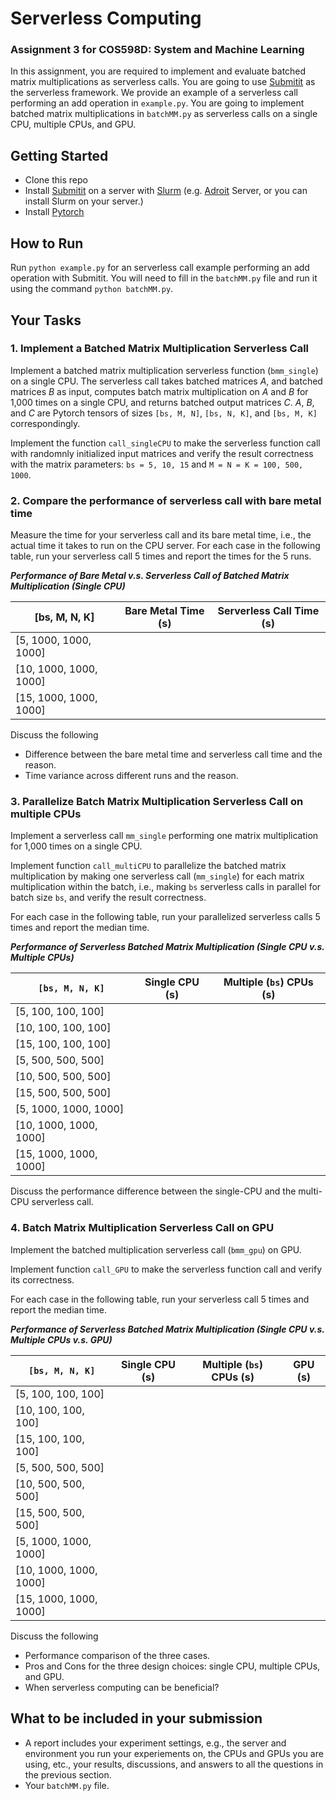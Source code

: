 # Serverless Computing
### Assignment 3 for COS598D: System and Machine Learning

In this assignment, you are required to implement and evaluate batched matrix multiplications as serverless calls. You are going to use [Submitit](https://github.com/facebookincubator/submitit) as the serverless framework. We provide an example of a serverless call performing an add operation in `example.py`. You are going to implement batched matrix multiplications in `batchMM.py` as serverless calls on a single CPU, multiple CPUs, and GPU.

## Getting Started
 - Clone this repo
 - Install [Submitit](https://github.com/facebookincubator/submitit) on a server with [Slurm](https://slurm.schedmd.com/quickstart.html) (e.g. [Adroit](https://researchcomputing.princeton.edu/systems/adroit) Server, or you can install Slurm on your server.) 
 - Install [Pytorch](https://pytorch.org/)

## How to Run 
Run `python example.py` for an serverless call example performing an add operation with Submitit.
You will need to fill in the `batchMM.py` file and run it using the command `python batchMM.py`.

## Your Tasks

### 1. Implement a Batched Matrix Multiplication Serverless Call

Implement a batched matrix multiplication serverless function (`bmm_single`) on a single CPU. 
The serverless call takes batched matrices $A$, and batched matrices $B$ as input, computes batch matrix multiplication on $A$ and $B$ for 1,000 times on a single CPU, and returns batched output matrices $C$.
$A$, $B$, and $C$ are Pytorch tensors of sizes `[bs, M, N]`, `[bs, N, K]`, and `[bs, M, K]` correspondingly. 

Implement the function `call_singleCPU` to make the serverless function call with randomnly initialized input matrices and verify the result correctness with the matrix parameters: `bs = 5, 10, 15` and `M = N = K = 100, 500, 1000`.


### 2. Compare the performance of serverless call with bare metal time

Measure the time for your serverless call and its bare metal time, i.e., the actual time it takes to run on the CPU server.
For each case in the following table, run your serverless call 5 times and report the times for the 5 runs.

***Performance of Bare Metal v.s. Serverless Call of Batched Matrix Multiplication (Single CPU)***

|   [bs, M, N, K]  |   Bare Metal Time (s) |   Serverless Call Time (s) |  
|----------------|----------------|-------------|
| [5, 1000, 1000, 1000] |  |    |      | 
| [10, 1000, 1000, 1000] |  |    |      |   
| [15, 1000, 1000, 1000] |  |    |      |

Discuss the following
- Difference between the bare metal time and serverless call time and the reason.
- Time variance across different runs and the reason.

### 3. Parallelize Batch Matrix Multiplication Serverless Call on multiple CPUs

Implement a serverless call `mm_single` performing one matrix multiplication for 1,000 times on a single CPU.

Implement function `call_multiCPU` to parallelize the batched matrix multiplication by making one serverless call (`mm_single`) for each matrix multiplication within the batch, i.e., making `bs` serverless calls in parallel for batch size `bs`, and verify the result correctness.

For each case in the following table, run your parallelized serverless calls 5 times and report the median time.

***Performance of Serverless Batched Matrix Multiplication (Single CPU v.s. Multiple CPUs)***

|   `[bs, M, N, K]`  |   Single CPU (s) |   Multiple (`bs`) CPUs (s) |  
|----------------|----------------|-------------|
| [5, 100, 100, 100] |  |    |      | 
| [10, 100, 100, 100] |  |    |      |   
| [15, 100, 100, 100] |  |    |      |
| [5, 500, 500, 500] |  |    |      | 
| [10, 500, 500, 500] |  |    |      |   
| [15, 500, 500, 500] |  |    |      |
| [5, 1000, 1000, 1000] |  |    |      | 
| [10, 1000, 1000, 1000] |  |    |      |   
| [15, 1000, 1000, 1000] |  |    |      |

Discuss the performance difference between the single-CPU and the multi-CPU serverless call.

### 4. Batch Matrix Multiplication Serverless Call on GPU

Implement the batched multiplication serverless call (`bmm_gpu`) on GPU. 

Implement function `call_GPU` to make the serverless function call and verify its correctness.

For each case in the following table, run your serverless call 5 times and report the median time.

***Performance of Serverless Batched Matrix Multiplication (Single CPU v.s. Multiple CPUs v.s. GPU)***

|   `[bs, M, N, K]`  |  Single CPU (s) |   Multiple (`bs`) CPUs (s) |  GPU (s) |
|----------------|----------------|-------------|-------------|
| [5, 100, 100, 100] |  |    |      |     | 
| [10, 100, 100, 100] |  |    |      |       | 
| [15, 100, 100, 100] |  |    |      |    | 
| [5, 500, 500, 500] |  |    |      |    | 
| [10, 500, 500, 500] |  |    |      |      | 
| [15, 500, 500, 500] |  |    |      |   | 
| [5, 1000, 1000, 1000] |  |    |      |    | 
| [10, 1000, 1000, 1000] |  |    |      |      | 
| [15, 1000, 1000, 1000] |  |    |      |   | 

Discuss the following
- Performance comparison of the three cases.
- Pros and Cons for the three design choices: single CPU, multiple CPUs, and GPU.
- When serverless computing can be beneficial?

## What to be included in your submission

- A report includes your experiment settings, e.g., the server and environment you run your experiements on, the CPUs and GPUs you are using, etc., your results, discussions, and answers to all the questions in the previous section.
- Your `batchMM.py` file.
